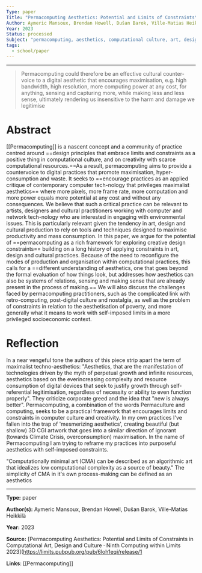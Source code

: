 ```yaml
---
Type: paper
Title: "Permacomputing Aesthetics: Potential and Limits of Constraints\rin Computational Art, Design and Culture"
Author: Aymeric Mansoux, Brendan Howell, Dušan Barok, Ville-Matias Heikkilä
Year: 2023
Status: processed
Subject: "permacomputing, aesthetics, computational culture, art, design, cultural\rproduction, constraints, environmentalism, electronic waste,\rre-use"
tags:
  - school/paper
---
```





___

>Permacomputing could therefore be an effective cultural counter-voice to a digital aesthetic that encourages maximisation, e.g. high bandwidth, high resolution, more computing power at any cost, for anything, sensing and capturing more, while making less and less sense, ultimately rendering us insensitive to the harm and damage we legitimise

# Abstract

[[Permacomputing]] is a nascent concept and a community of practice centred around ==design principles that embrace limits and constraints as a positive thing in computational culture, and on creativity with scarce computational resources.==As a result, permacomputing aims to provide a countervoice to digital practices that promote maximisation, hyper-consumption and waste. It seeks to ==encourage practices as an applied critique of contemporary computer tech-nology that privileges maximalist aesthetics== where more pixels, more frame rate, more computation and more power equals more potential at any cost and without any consequences. We believe that such a critical practice can be relevant to artists, designers and cultural practitioners working with computer and network tech-nology who are interested in engaging with environmental issues. This is particularly relevant given the tendency in art, design and cultural production to rely on tools and techniques designed to maximise productivity and mass consumption.
In this paper, we argue for the potential of ==permacomputing as a rich framework for exploring creative design constraints== building on a long history of applying constraints in art, design and cultural practices. Because of the need to reconfigure the modes of production and organisation within computational practices, this calls for a ==different understanding of aesthetics, one that goes beyond the formal evaluation of how things look, but addresses how aesthetics can also be systems of relations, sensing and making sense that are already present in the process of making.== We will also discuss the challenges faced by permacomputing practitioners, such as the complicated link with retro-computing, post-digital culture and nostalgia, as well as the problem of constraints in relation to the aesthetisation of poverty, and more generally what it means to work with self-imposed limits in a more privileged socioeconomic context.

# Reflection

In a near vengeful tone the authors of this piece strip apart the term of maximalist techno-aesthetics: "Aesthetics, that are the manifestation of technologies driven by the myth of perpetual growth and infinite resources, aesthetics based on the everincreasing complexity and resource consumption of digital devices that seek to justify growth through self-referential legitimisation, regardless of necessity or ability to even function properly". They criticize corporate greed and the idea that "new is always better". Permacomputing, a combination of the words Permaculture and computing, seeks to be a practical framework that encourages limits and constraints in computer culture and creativity. In my own practices I've fallen into the trap of 'mesmerizing aesthetics', creating beautiful (but shallow) 3D CGI artwork that goes into a similar direction of ignorant (towards Climate Crisis, overconsumption) maximisation. In the name of Permacomputing I am trying to reframe my practices into purposeful aesthetics with self-imposed constraints.

"Computationally minimal art (CMA) can be described as an algorithmic art that idealizes low computational complexity as a source of beauty." The simplicity of CMA in it's own process-making can be defined as an aesthetics 



---

**Type:** paper

**Author(s):** Aymeric Mansoux, Brendan Howell, Dušan Barok, Ville-Matias Heikkilä

**Year:** 2023

**Source:** [Permacomputing Aesthetics: Potential and Limits of Constraints in Computational Art, Design and Culture · Ninth Computing within Limits 2023](https://limits.pubpub.org/pub/6loh1eqi/release/1

**Links**: [[Permacomputing]]